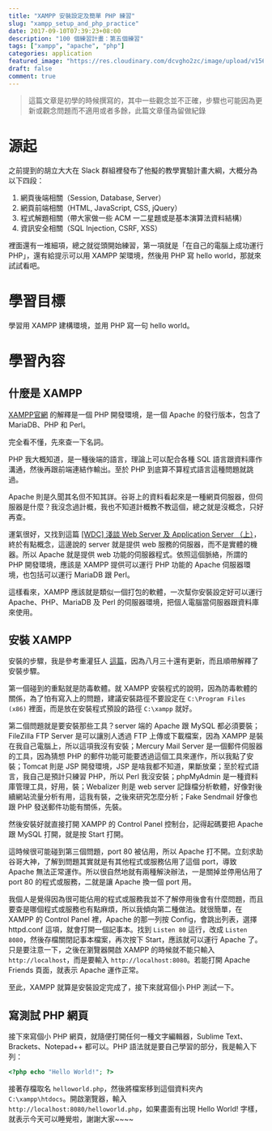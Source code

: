 ```yaml
---
title: "XAMPP 安裝設定及簡單 PHP 練習"
slug: "xampp_setup_and_php_practice"
date: 2017-09-10T07:39:23+08:00
description: "100 個練習計畫：第五個練習"
tags: ["xampp", "apache", "php"]
categories: application
featured_image: "https://res.cloudinary.com/dcvgho2zc/image/upload/v1568963649/xampp-logo_qgagal.png"
draft: false
comment: true
---
```


> 這篇文章是初學的時候撰寫的，其中一些觀念並不正確，步驟也可能因為更新或觀念問題而不適用或者多餘，此篇文章僅為留做紀錄

# 源起

之前提到的胡立大大在 Slack 群組裡發布了他擬的教學實驗計畫大綱，大概分為以下四段：  

1. 網頁後端相關（Session, Database, Server）  
2. 網頁前端相關（HTML, JavaScript, CSS, jQuery）  
3. 程式解題相關（帶大家做一些 ACM 一二星題或是基本演算法資料結構）  
4. 資訊安全相關（SQL Injection, CSRF, XSS）  

裡面還有一堆細項，總之就從頭開始練習，第一項就是「在自己的電腦上成功運行 PHP」，還有給提示可以用 XAMPP 架環境，然後用 PHP 寫 hello world，那就來試試看吧。

# 學習目標

學習用 XAMPP 建構環境，並用 PHP 寫一句 hello world。

# 學習內容

## 什麼是 XAMPP

[XAMPP官網](https://www.apachefriends.org/zh_tw/index.html) 的解釋是一個 PHP 開發環境，是一個 Apache 的發行版本，包含了 MariaDB、PHP 和 Perl。

完全看不懂，先來查一下名詞。

PHP 我大概知道，是一種後端的語言，理論上可以配合各種 SQL 語言跟資料庫作溝通，然後再跟前端連結作輸出。至於 PHP 到底算不算程式語言這種問題就跳過。

Apache 則是久聞其名但不知其詳。谷哥上的資料看起來是一種網頁伺服器，但伺服器是什麼？我沒念過計概，我也不知道計概教不教這個，總之就是沒概念，只好再查。

運氣很好，又找到這篇 [[WDC] 淺談 Web Server 及 Application Server （上）](http://blog.ericsk.org/archives/662)，終於有點概念，這邊說的 server 就是提供 web 服務的伺服器，而不是實體的機器。所以 Apache 就是提供 web 功能的伺服器程式。依照這個脈絡，所謂的 PHP 開發環境，應該是 XAMPP 提供可以運行 PHP 功能的 Apache 伺服器環境，也包括可以運行 MariaDB 跟 Perl。

這樣看來，XAMPP 應該就是類似一個打包的軟體，一次幫你安裝設定好可以運行 Apache、PHP、MariaDB 及 Perl 的伺服器環境，把個人電腦當伺服器跟資料庫來使用。

## 安裝 XAMPP

安裝的步驟，我是參考重灌狂人 [這篇](https://briian.com/18718/)，因為八月三十還有更新，而且順帶解釋了安裝步驟。
  
第一個碰到的重點就是防毒軟體。就 XAMPP 安裝程式的說明，因為防毒軟體的關係，為了怕有寫入上的問題，建議安裝路徑不要設定在 `C:\Program Files (x86)` 裡面，而是放在安裝程式預設的路徑 `C:\xampp` 就好。
  
第二個問題就是要安裝那些工具？server 端的 Apache 跟 MySQL 都必須要裝；FileZilla FTP Server 是可以讓別人透過 FTP 上傳或下載檔案，因為 XAMPP 是裝在我自己電腦上，所以這項我沒有安裝；Mercury Mail Server 是一個郵件伺服器的工具，因為猜想 PHP 的郵件功能可能要透過這個工具來運作，所以我點了安裝；Tomcat 則是 JSP 開發環境，JSP 是啥我都不知道，果斷放棄；至於程式語言，我自己是預計只練習 PHP，所以 Perl 我沒安裝；phpMyAdmin 是一種資料庫管理工具，好用，裝；Webalizer 則是 web server 記錄檔分析軟體，好像對後續網站流量分析有用，這我有裝，之後來研究怎麼分析；Fake Sendmail 好像也跟 PHP 發送郵件功能有關係，先裝。
  
然後安裝好就直接打開 XAMPP 的 Control Panel 控制台，記得起碼要把 Apache 跟 MySQL 打開，就是按 Start 打開。
  
這時候很可能碰到第三個問題，port 80 被佔用，所以 Apache 打不開。立刻求助谷哥大神，了解到問題其實就是有其他程式或服務佔用了這個 port，導致 Apache 無法正常運作。所以很自然地就有兩種解決辦法，一是關掉並停用佔用了 port 80 的程式或服務，二就是讓 Apache 換一個 port 用。
  
我個人是覺得因為很可能佔用的程式或服務我並不了解停用後會有什麼問題，而且要查是哪個程式或服務也有點麻煩，所以我傾向第二種做法。就很簡單，在 XAMPP 的 Control Panel 裡，Apache 的那一列按 Config，會跳出列表，選擇 httpd.conf 這項，就會打開一個記事本。找到 `Listen 80` 這行，改成 `Listen 8080`，然後存檔關閉記事本檔案，再次按下 Start，應該就可以運行 Apache 了。只是要注意一下，之後在瀏覽器開啟 XAMPP 的時候就不能只輸入 `http://localhost`，而是要輸入 `http://localhost:8080`。若能打開 Apache Friends 頁面，就表示 Apache 運作正常。
  
至此，XAMPP 就算是安裝設定完成了，接下來就寫個小 PHP 測試一下。

## 寫測試 PHP 網頁

接下來寫個小 PHP 網頁，就隨便打開任何一種文字編輯器，Sublime Text、Brackets、Notepad++ 都可以。PHP 語法就是要自己學習的部分，我是輸入下列：

```php
<?php echo "Hello World!"; ?>
```
  
接著存檔取名 `helloworld.php`，然後將檔案移到這個資料夾內 `C:\xampp\htdocs`。開啟瀏覽器，輸入 `http://localhost:8080/helloworld.php`，如果畫面有出現 Hello World! 字樣，就表示今天可以睡覺啦，謝謝大家~~~~